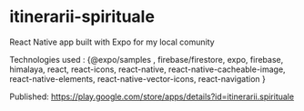 # itinerarii-spirituale

React Native app built with Expo for my local comunity

Technologies used : {@expo/samples , firebase/firestore, expo, firebase, himalaya, react, react-icons, react-native, react-native-cacheable-image, react-native-elements, react-native-vector-icons, react-navigation }

Published: https://play.google.com/store/apps/details?id=itinerarii.spirituale

